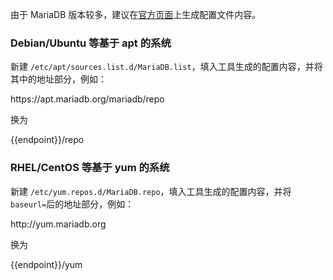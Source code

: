 由于 MariaDB 版本较多，建议在[官方页面](https://downloads.mariadb.org/mariadb/repositories)上生成配置文件内容。

### Debian/Ubuntu 等基于 apt 的系统


新建 `/etc/apt/sources.list.d/MariaDB.list`，填入工具生成的配置内容，并将其中的地址部分，例如：

<tmpl>
https://apt.mariadb.org/mariadb/repo
</tmpl>

换为

<tmpl>
{{endpoint}}/repo
</tmpl>

### RHEL/CentOS 等基于 yum 的系统

新建 `/etc/yum.repos.d/MariaDB.repo`，填入工具生成的配置内容，并将`baseurl=`后的地址部分，例如：

<tmpl>
http://yum.mariadb.org
</tmpl>

换为

<tmpl>
{{endpoint}}/yum
</tmpl>
